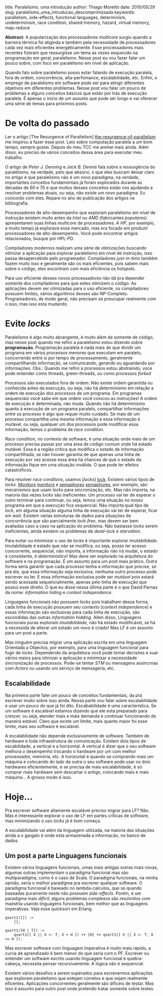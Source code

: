 title: Paralelismo, uma introdução
author: Thiago Moretto
date: 2010/05/29
slug: paralelismo_uma_intruducao_descomprimissada
keywords: parallelism, side-effects, functional languages, determinism, undeterminism, race condition, shared memory, hazard, virtual memory, map-reduce

**Abstract**: A popularização dos processadores *multicore* surgiu quando a barreira térmica foi atiginda e também pela necessidade de processadores cada vez mais eficientes energéticamente. Esse processadores mais recentes fizeram que ressurgisse um tema as vezes esquecido na programação em geral, paralelismo. Nesse post eu vou fazer falar um pouco sobre, com foco em paralelismo em nível de aplicação.

Quando falo sobre paralelismo posso estar falando de execução paralela, fora de ordem, concorrência, alta-perfomance, escalabilidade, etc. Enfim, o emprego de paralelismo em software pode ser para atingir diferentes objetivos em diferentes problemas. Nesse post vou falar um pouco de problemas e alguns conceitos básicos que estão por trás de execução paralela. É apenas o inicio de um assunto que pode ser longo e vai oferecer uma série de temas para próximos posts.

De volta do passado
===================

Ler o artigo [The Resurgence of Parallelism] [the-resurgence-of-parallelism]  me inspirou a fazer esse post. Leio sobre computação paralela a um bom tempo, sempre gostei. Depois do meu TCC me animei mais ainda. Além disso, eu preciso de vários conceitos dessa área para executar meu trabalho. 

O artigo de *Peter J. Denning* e *Jack B. Dennis* fala sobre a ressurgência do paralelismo, na verdade, pelo que absorvi, o que eles buscam deixar claro no artigo é que paralelismo não é um novo paradigma, na verdade, importantes conceitos fundamentais já foram explorados durante as décadas de 60 e 70 e que muitos desses conceitos estão nos ajudando a resolver problemas atuais, ou seja, não existe um *novo* paradigma. Eu concordo com eles. Repare no ano de publicação dos artigos na bibliografia.

Processadores de alto-desempenho que exploram paralelismo em nível de instrução existem muito antes da *Intel* ou *AMD* (fabricantes *populares*) apresentarem suas linhas *multicore* de processadores. A *HP*, por exemplo, a muito tempo já explorava esse mercado, mas era focado em produzir processadores de alto-desempenho. Você pode encontrar artigos relacionados, busque por HPL-PD.

Compiladores modernos realizam uma série de otimizações buscando otimizar a aplicação para explorar paralelismo em nível de instrução, isso passa desapercebido pelo programador. Compiladores *just-in-time* também fazem muito isso e geralmente são os mais eficientes, pois sabem mais sobre o código, eles encontram com mais eficiência os *hotspots*.

Para uso eficiente desses novos processadores não dá pra depender somente dos compiladores para que estes otimizem o código. As aplicações devem ser otimizadas para o uso eficiente, os compiladores possuem limites, vários algoritmos desses são NP-Completo. Programadores, de modo geral, não precisam se preucupar realmente com o isso, mas isso esta mudando.

Evite *locks*
===========

Paralelismo é algo muito abrangente, é muito além de somente de código, mas nesse post quando me refiro a paralelismo estou dizendo sobre **programação**. Programação paralela é nada mais do que dividir um programa em vários processos menores que executam em paralelo, concorrendo entre si por tempo de processamento, geralmente compartilhando informação, se comunicando, gerando ou aguardando por informações. Obs.: Quando me refiro a processos estou abstraindo, voce pode entender como threads, green-threads, ou como processos *forked*

Processos são executados fora de ordem. Não existe ordem garantida ou conhecida antes da execução, ou seja, não há *determinismo* em relação a ordem de execução dos processos de um programa. Em programas sequenciais você sabe em que ordem você colocou as instruções! A ordem de execução é determinada, não muda. Quando não há determinismo quanto à execução de um programa paralelo, compartilhar informações entre os processo é algo que requer muito cuidado. Se mais de um processo compartilha uma mesma informação e essa informação é mutável, ou seja, qualquer um dos processos pode modificar essa informação, temos o problema de *race condition*.

*Race condition*, no contexto de software, é uma situação onde mais de um processo precisa passar por uma área de código comum onde há estado mutável. Essa é a região crítica que modifica o estado de informação compartilhada, se não houver garantia de que apenas uma linha de execução por vez acesse essa área há chances de que o estado da informação fique em uma situação inválida. O que pode ter efeitos catastróficos.

Para resolver *race conditons*, usamos [*locks*] [lock]. Existem vários tipos de *locks*. [Monitors] [monitors] e [semaphores] [semaphores], por exemplo, são mecanismos que usam *locks* para sincronização, etc. Mas não importa, na maioria das vezes *locks* são ineficientes. Um processo vai ter de esperar o outro terminar para continuar, ou seja, temos uma situação no nosso programa em que a execução fica sequencial. Não importa qual tipo de *lock*, em alguma situação alguma linha de execução vai ter de esperar, ficar em *wait*. Existem várias estruturas de dados para situações de concorrência que são parcialmente *lock-free*, mas devem ser bem avaliadas caso a caso na aplicação do problema. Não bastasse *locks* serem ineficientes, ainda existem os problemas de *dead-lock* e *starvation*.

Para evitar ou minimizar o uso de *locks* é importante explorar *imutabilidade*. Imutabilidade é estado que não se modifica, ou seja, posso ter acesso concorrente, sequencial, não importa, a informação não irá mudar, o estado é consistente, é *deterministico*! Mas deve ser explorado na arquitetura do software e na programação. É um assunto para um post mais prático. Outra forma seria garantir que cada processo tenha a informação que precise, só pra ele, que essa informação seja exclusiva, nenhuma outro processo pode escrever ou ler. E essa informação exclusiva pode ser *mutável* pois estará sendo acessada sequencialmente, apenas pelo linha de execução que possui esse direito. O que eu disse nessa última parte é o que David Parnas da nome: *information hiding* e *context independence*.

Linguagens funcionais não possuem *locks* pois trabalham dessa forma, cada linha de execução possuem seu contexto (*context independence*) e essas informação são exclusivas para cada linha de execução, são escondidas das outras *information hidding*. Além disso, Linguagens funcionais puras exploram *imutabilidade*, não há estado modificável, se há a necessida de alterar um estado um novo é criado! Mas LF é um assunto para um post a parte.

Mas ninguém precisa migrar uma aplicação escrita em uma linguagem Orientada a Objectos, por exemplo, para uma linguagem funcional para fugir de *locks*. Dependendo da arquitetura você pode tomar decisões e suar vários meios para otimizar a aplicação e minimizar a necessidade sincronização de processos. Pode-se tentar *STM* ou mensagens assíncrnas com *Actors* ou usando um serviço de mensageria, etc.







Escalabilidade
--------------

Na primeira parte falei um pouco de conceitos fundamentais, da pra escrever muito sobre isso ainda. Nessa parte vou falar sobre escalabilidade e usar um pouco do que já foi dito. Escababilidade é uma característica. Se um software é escalável estamos dizendo que ele esta preparado para crescer, ou seja, atender mais e mais demanda e continuar funcionando de maneira estável. Claro que existe um limite, mais quanto maior foi esse limite, mais seu software é escalável.

A escalabilidade não depende exclusivamente de software. Também de hardware e toda infraestrutura de comunicação. Existem dois tipos de escabilidade, a vertical e a horizontal. A vertical é dizer que o seu software melhora o desempenho trocando o hardware por um com melhor processador, memória, etc. A horizontal é quando se comprando mais um máquina e colocando do lado da outra o seu software pode usar os dois hardwares eficientemente, e se precisa de mais escalabilidade, é só comprar mais hardware sem descartar o antigo, colocando mais e mais máquina... A grosso modo é isso.

Hoje...
=======

Pra escrever software altamente escalável preciso migrar para LF? Não. Mas é interessante explorar o uso de LF em partes críticas de software, mas minimizando o uso *locks* já é bom começa. 

A escalabilidade vai além da linguagem utilizada, na maioria das situações ainda a o gargalo é onde esta armazenada a informacão, no banco de dados.


[the-resurgence-of-parallelism]: http://cacm.acm.org/magazines/2010/6/92479-the-resurgence-of-parallelism/fulltext
[lock]: http://en.wikipedia.org/wiki/Lock_(computer_science)
[monitors]: http://en.wikipedia.org/wiki/Monitor_(synchronization)
[semaphores]: http://en.wikipedia.org/wiki/Semaphore_(programming)




******Um post a parte******
Linguagens funcionais
---------------------

Existem vários linguagens funcionais, umas mais antigas outras mais novas, algumas outras implementam o paradigma funcional mas são multiparadigma, como é o caso de Scala. O paradigma funcionais, na minha opnião, seria o melhor paradigma pra escrever qualquer software. O paradigma funcional é baseado no lambda-calculos, que se quando baseadas puramente neste não possuem *side-effects*. Porém, é um paradigma mais *díficil*, alguns problemas complexos são resolvidos com maestria usando linguagens funcionais, bem melhor que as linguagens imperativas. Veja esse quicksort em Erlang.

	qsort1([]) ->
    	[];
	
	qsort1([H | T]) -> 
    	qsort1([ X || X <- T, X < H ]) ++ [H] ++ qsort1([ X || X <- T, X >= H ]).

Mas escrever software com linguagem imperativa é muito mais rápido, a curva de aprendizado é bem menor do que seria com o PF. Escrever ou entender um software escrito usando linguagem funcional é quebra-cabeça, necessita pensar recursivamente. A lógica não é sequencial.



Existem vários desafios a serem superados para escrevermos aplicações que exploram paralelismo que estejam corretos e que sejam realmente eficentes. Aplicações concorrentes geralmente são dificeis de testar. Mas isso é assunto para outro post onde pretendo tratar somente sobre testes.

